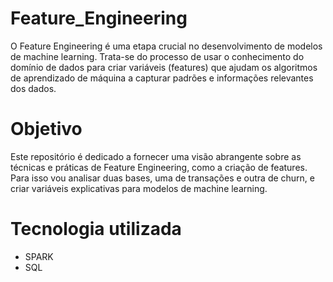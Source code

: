 # Feature_Engineering

O Feature Engineering é uma etapa crucial no desenvolvimento de modelos de machine learning. Trata-se do processo de usar o conhecimento do domínio de dados para criar variáveis (features) que ajudam os algoritmos de aprendizado de máquina a capturar padrões e informações relevantes dos dados.

# Objetivo

Este repositório é dedicado a fornecer uma visão abrangente sobre as técnicas e práticas de Feature Engineering, como a criação de features.
Para isso vou analisar duas bases, uma de transações e outra de churn, e criar variáveis explicativas para modelos de machine learning.

# Tecnologia utilizada

* SPARK
* SQL

  
